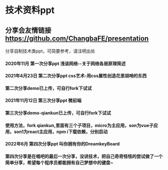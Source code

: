# 技术资料ppt
## 分享会友情链接 https://github.com/ChangbaFE/presentation
分享自制技术类ppt，可简要参考，请注明出处

#### 2020年11月 第一次分享ppt 浅谈网络--关于网络各层原理简述

#### 2021年4月23日 第二次分享ppt css艺术-用css属性创造花里胡哨的东西
#### 第二次分享demo已上传，可自行fork下试试

#### 2021年11月12日 第三次分享ppt 微前端
#### 第三次分享demo-qiankun已上传，可自行fork下试试
#### 使用方法，fork qiankun,里面有三个子项目，micro为主应用，son为vue子应用，son1为react主应用，npm i下载依赖，分别启动

#### 2022年6月  第四次分享ppt 叫你拥有你的DreamkeyBoard
#### 第四次分享是在唱吧的最后一次分享，没讲技术，把自己奇奇怪怪的尝试做了一个简单分享，希望每个程序员都能拥有自己梦想中的键盘~

